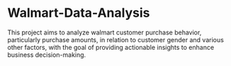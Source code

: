 # Walmart-Data-Analysis
This project aims to analyze walmart customer purchase behavior, particularly purchase amounts, in relation to customer gender and various other factors, with the goal of providing actionable insights to enhance business decision-making.
